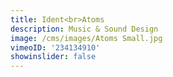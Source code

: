 ```yaml
---
title: Ident<br>Atoms
description: Music & Sound Design
image: /cms/images/Atoms Small.jpg
vimeoID: '234134910'
showinslider: false
---
```












